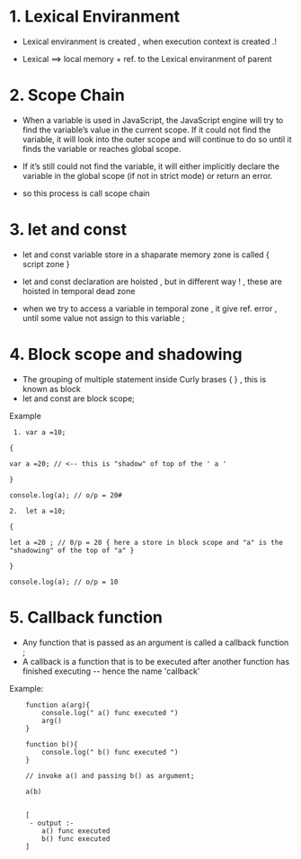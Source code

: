 # 1. Lexical Enviranment

<!-- <hr/> -->

- Lexical enviranment is created , when execution context is created .!

- Lexical ==> local memory + ref. to the Lexical enviranment of parent

<!-- <hr/> -->

# 2. Scope Chain

- When a variable is used in JavaScript, the JavaScript engine will try to find the variable’s value in the current scope. If it could not find the variable, it will look into the outer scope and will continue to do so until it finds the variable or reaches global scope.

- If it’s still could not find the variable, it will either implicitly declare the variable in the global scope (if not in strict mode) or return an error.

- so this process is call scope chain

<!-- <hr/> -->

# 3. let and const

- let and const variable store in a shaparate memory zone is called { script zone }

- let and const declaration are hoisted , but in different way ! , these are hoisted in temporal dead zone

- when we try to access a variable in temporal zone , it give ref. error , until some value not assign to this variable ;

<!-- <hr/> -->

# 4. Block scope and shadowing

- The grouping of multiple statement inside Curly brases { } , this is known as block
- let and const are block scope;

Example

```
 1. var a =10;

{

var a =20; // <-- this is "shadow" of top of the ' a '

}

console.log(a); // o/p = 20#

2.  let a =10;

{

let a =20 ; // 0/p = 20 { here a store in block scope and "a" is the "shadowing" of the top of "a" }

}

console.log(a); // o/p = 10
```

# 5. Callback function

- Any function that is passed as an argument is called a callback function ;
- A callback is a function that is to be executed after another function has finished executing -- hence the name 'callback'

Example:

```
    function a(arg){
        console.log(" a() func executed ")
        arg()
    }

    function b(){
        console.log(" b() func executed ")
    }

    // invoke a() and passing b() as argument;

    a(b)


    [
     - output :-
        a() func executed
        b() func executed
    ]
```
